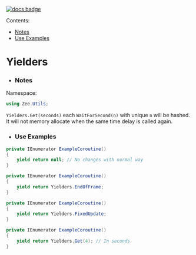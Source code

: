 [![docs badge](https://img.shields.io/badge/docs-reference-blue.svg)](https://github.com/zeeronis/ZeeUnityToolkit-readme/blob/main/README.md)

Сontents:
   - [Notes](Yielders.md#notes)
   - [Use Examples](Yielders.md#use-examples)

# Yielders

- ### Notes
Namespace:
```cs
using Zee.Utils;
```
`Yielders.Get(seconds)` each `WaitForSecond(n)` with unique `n` will be hashed. It will not memory allocate when the same time delay is called again.

- ### Use Examples
```cs
private IEnumerator ExampleCoroutine()
{
    yield return null; // No changes with normal way
}
```
```cs
private IEnumerator ExampleCoroutine()
{
    yield return Yielders.EndOfFrame;
}
```
```cs
private IEnumerator ExampleCoroutine()
{
    yield return Yielders.FixedUpdate;
}
```
```cs
private IEnumerator ExampleCoroutine()
{
    yield return Yielders.Get(4); // In seconds
}
```
